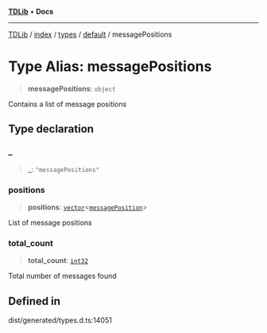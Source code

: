 [**TDLib**](../../../../../../README.md) • **Docs**

***

[TDLib](../../../../../../modules.md) / [index](../../../../../README.md) / [types](../../../README.md) / [default](../README.md) / messagePositions

# Type Alias: messagePositions

> **messagePositions**: `object`

Contains a list of message positions

## Type declaration

### \_

> **\_**: `"messagePositions"`

### positions

> **positions**: [`vector`](vector.md)\<[`messagePosition`](messagePosition-1.md)\>

List of message positions

### total\_count

> **total\_count**: [`int32`](int32-1.md)

Total number of messages found

## Defined in

dist/generated/types.d.ts:14051

